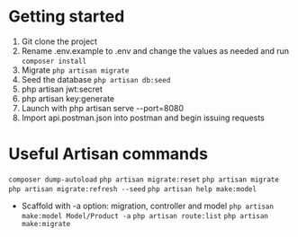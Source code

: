 # Getting started
1. Git clone the project
2. Rename .env.example to .env and change the values as needed and run `composer install`
3. Migrate
`php artisan migrate`
4. Seed the database
`php artisan db:seed`
5. php artisan jwt:secret 
6. php artisan key:generate
5. Launch with php artisan serve --port=8080
6. Import api.postman.json into postman and begin issuing requests 

# Useful Artisan commands
`composer dump-autoload`
`php artisan migrate:reset`
`php artisan migrate`
`php artisan migrate:refresh --seed`
`php artisan help make:model`
- Scaffold with -a option: migration, controller and model
`php artisan make:model Model/Product -a`
`php artisan route:list`
`php artisan make:migrate`

